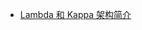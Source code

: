 
- [Lambda 和 Kappa 架构简介](https://libertydream.github.io/2020/04/12/lambda-%E5%92%8C-kappa-%E7%AE%80%E4%BB%8B/)